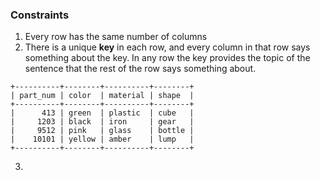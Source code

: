 ### Constraints
1. Every row has the same number of columns
2. There is a unique **key** in each row, and every column in that row says something about the key. In any row the key provides the topic of the sentence that the rest of the row says something about.
```
+----------+--------+----------+--------+
| part_num | color  | material | shape  |
+----------+--------+----------+--------+
|      413 | green  | plastic  | cube   |
|     1203 | black  | iron     | gear   |
|     9512 | pink   | glass    | bottle |
|    10101 | yellow | amber    | lump   |
+----------+--------+----------+--------+
```
3.
